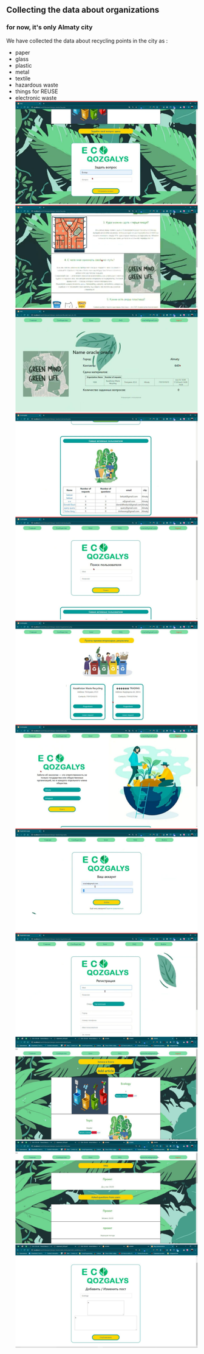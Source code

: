 ## Collecting the data about organizations
### for now, it's only Almaty city
We have collected the data about recycling points in the city as :
- paper
- glass
- plastic
- metal
- textile
- hazardous waste
- things for REUSE
- electronic waste
![Screen of work in excel](images/1.jpg)
![Screen of work in excel](images/2.jpg)
![Screen of work in excel](images/3.jpg)
![Screen of work in excel](images/4.jpg)
![Screen of work in excel](images/5.jpg)
![Screen of work in excel](images/6.jpg)
![Screen of work in excel](images/7.jpg)
![Screen of work in excel](images/8.jpg)
![Screen of work in excel](images/9.jpg)
![Screen of work in excel](images/admin1.jpg)
![Screen of work in excel](images/admin2.jpg)
![Screen of work in excel](images/admin3.jpg)
